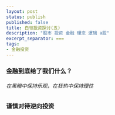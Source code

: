 ```yaml
---
layout: post
status: publish
published: false
title: 白领投资探讨(五)
description: "股市 投资 金融 理念 逻辑 a股"
excerpt_separator: ===
tags:
- 金融投资
---
```


### 金融到底给了我们什么？

###### 在黑暗中保持乐观，在狂热中保持理性


### 谨慎对待逆向投资

